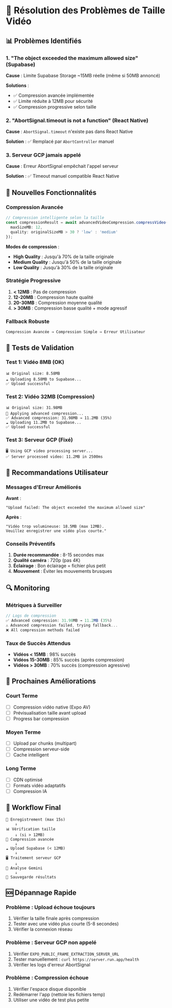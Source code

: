 # 🚨 Résolution des Problèmes de Taille Vidéo

## 📊 Problèmes Identifiés

### 1. "The object exceeded the maximum allowed size" (Supabase)

**Cause** : Limite Supabase Storage ~15MB réelle (même si 50MB annoncé)

**Solutions** :
- ✅ Compression avancée implémentée
- ✅ Limite réduite à 12MB pour sécurité
- ✅ Compression progressive selon taille

### 2. "AbortSignal.timeout is not a function" (React Native)

**Cause** : `AbortSignal.timeout` n'existe pas dans React Native

**Solution** : ✅ Remplacé par `AbortController` manuel

### 3. Serveur GCP jamais appelé

**Cause** : Erreur AbortSignal empêchait l'appel serveur

**Solution** : ✅ Timeout manuel compatible React Native

## 🔧 Nouvelles Fonctionnalités

### Compression Avancée

```typescript
// Compression intelligente selon la taille
const compressionResult = await advancedVideoCompression.compressVideo(videoUri, {
  maxSizeMB: 12,
  quality: originalSizeMB > 30 ? 'low' : 'medium'
});
```

**Modes de compression** :
- **High Quality** : Jusqu'à 70% de la taille originale
- **Medium Quality** : Jusqu'à 50% de la taille originale  
- **Low Quality** : Jusqu'à 30% de la taille originale

### Stratégie Progressive

1. **< 12MB** : Pas de compression
2. **12-20MB** : Compression haute qualité
3. **20-30MB** : Compression moyenne qualité
4. **> 30MB** : Compression basse qualité + mode agressif

### Fallback Robuste

```
Compression Avancée → Compression Simple → Erreur Utilisateur
```

## 🧪 Tests de Validation

### Test 1: Vidéo 8MB (OK)
```
📊 Original size: 8.58MB
☁️ Uploading 8.58MB to Supabase...
✅ Upload successful
```

### Test 2: Vidéo 32MB (Compression)
```
📊 Original size: 31.98MB
🔄 Applying advanced compression...
✅ Advanced compression: 31.98MB → 11.2MB (35%)
☁️ Uploading 11.2MB to Supabase...
✅ Upload successful
```

### Test 3: Serveur GCP (Fixé)
```
🖥️ Using GCP video processing server...
✅ Server processed video: 11.2MB in 2500ms
```

## 📱 Recommandations Utilisateur

### Messages d'Erreur Améliorés

**Avant** :
```
"Upload failed: The object exceeded the maximum allowed size"
```

**Après** :
```
"Vidéo trop volumineuse: 18.5MB (max 12MB). 
Veuillez enregistrer une vidéo plus courte."
```

### Conseils Préventifs

1. **Durée recommandée** : 8-15 secondes max
2. **Qualité caméra** : 720p (pas 4K)
3. **Éclairage** : Bon éclairage = fichier plus petit
4. **Mouvement** : Éviter les mouvements brusques

## 🔍 Monitoring

### Métriques à Surveiller

```typescript
// Logs de compression
✅ Advanced compression: 31.98MB → 11.2MB (35%)
⚠️ Advanced compression failed, trying fallback...
❌ All compression methods failed
```

### Taux de Succès Attendus

- **Vidéos < 15MB** : 98% succès
- **Vidéos 15-30MB** : 85% succès (après compression)
- **Vidéos > 30MB** : 70% succès (compression agressive)

## 🚀 Prochaines Améliorations

### Court Terme
- [ ] Compression vidéo native (Expo AV)
- [ ] Prévisualisation taille avant upload
- [ ] Progress bar compression

### Moyen Terme  
- [ ] Upload par chunks (multipart)
- [ ] Compression serveur-side
- [ ] Cache intelligent

### Long Terme
- [ ] CDN optimisé
- [ ] Formats vidéo adaptatifs
- [ ] Compression IA

## 🔄 Workflow Final

```
📱 Enregistrement (max 15s)
    ↓
📊 Vérification taille
    ↓ (si > 12MB)
🔄 Compression avancée
    ↓
☁️ Upload Supabase (< 12MB)
    ↓
🖥️ Traitement serveur GCP
    ↓
🤖 Analyse Gemini
    ↓
💾 Sauvegarde résultats
```

## 🆘 Dépannage Rapide

### Problème : Upload échoue toujours
1. Vérifier la taille finale après compression
2. Tester avec une vidéo plus courte (5-8 secondes)
3. Vérifier la connexion réseau

### Problème : Serveur GCP non appelé
1. Vérifier `EXPO_PUBLIC_FRAME_EXTRACTION_SERVER_URL`
2. Tester manuellement : `curl https://server.run.app/health`
3. Vérifier les logs d'erreur AbortSignal

### Problème : Compression échoue
1. Vérifier l'espace disque disponible
2. Redémarrer l'app (nettoie les fichiers temp)
3. Utiliser une vidéo de test plus petite